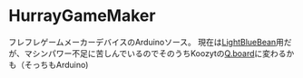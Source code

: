 # HurrayGameMaker
フレフレゲームメーカーデバイスのArduinoソース。
現在は[LightBlueBean](https://punchthrough.com/bean)用だが、マシンパワー不足に苦しんでいるのでそのうちKoozytの[Q.board](http://www.koozyt.com/service/qboard)に変わるかも（そっちもArduino)
